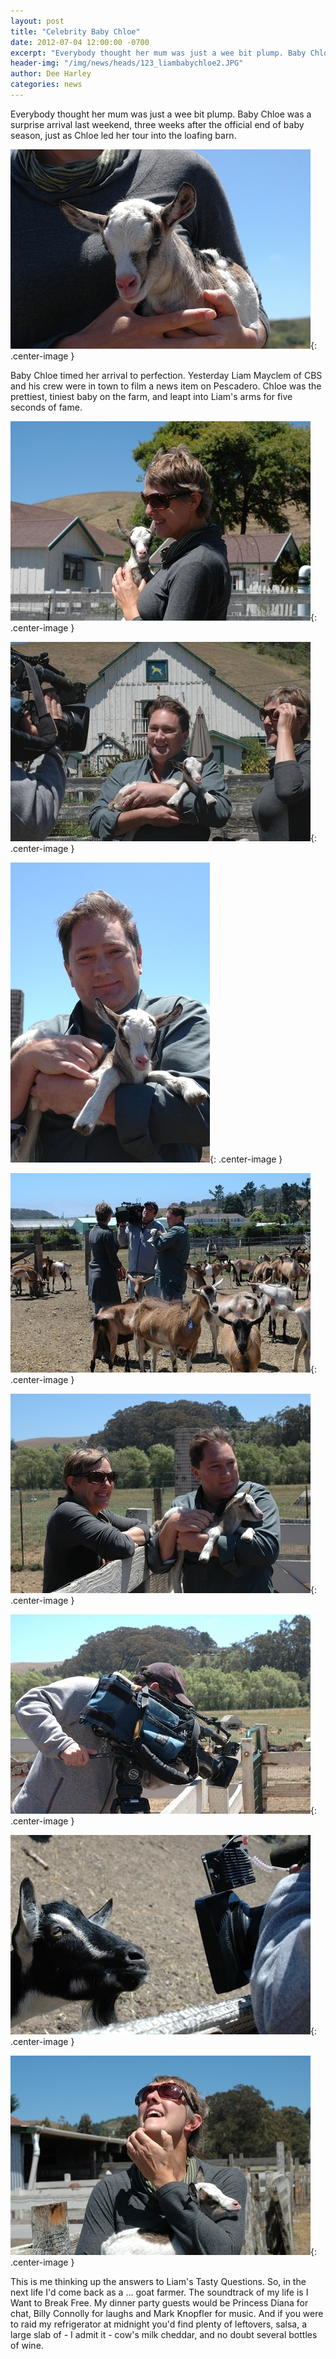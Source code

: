 ```yaml
---
layout: post
title: "Celebrity Baby Chloe"
date: 2012-07-04 12:00:00 -0700
excerpt: "Everybody thought her mum was just a wee bit plump. Baby Chloe was a surprise arrival last weekend, ..."
header-img: "/img/news/heads/123_liambabychloe2.JPG"
author: Dee Harley
categories: news
---
```

Everybody thought her mum was just a wee bit plump. Baby Chloe was a
surprise arrival last weekend, three weeks after the official end of
baby season, just as Chloe led her tour into the loafing barn.

![image](/img/news/123_liambabychloe2.JPG){: .center-image }

Baby Chloe timed her arrival to perfection. Yesterday Liam Mayclem of
CBS and his crew were in town to film a news item on Pescadero. Chloe
was the prettiest, tiniest baby on the farm, and leapt into Liam's
arms for five seconds of fame.

![image](/img/news/123_liambabychloe.JPG){: .center-image }

![image](/img/news/123_liaminterview2.JPG){: .center-image }

![image](/img/news/123_liam.JPG){: .center-image }

![image](/img/news/123_liaminterview3.JPG){: .center-image }

![image](/img/news/123_liaminterview4.JPG){: .center-image }

![image](/img/news/123_liaminterview6.JPG){: .center-image }

![image](/img/news/123_liaminterview5.JPG){: .center-image }

![image](/img/news/123_liaminterview.JPG){: .center-image }

This is me thinking up the answers to Liam's Tasty Questions. So, in
the next life I'd come back as a ... goat farmer. The soundtrack of my
life is I Want to Break Free. My dinner party guests would be Princess
Diana for chat, Billy Connolly for laughs and Mark Knopfler for music.
And if you were to raid my refrigerator at midnight you'd find plenty
of leftovers, salsa, a large slab of - I admit it - cow's milk
cheddar, and no doubt several bottles of wine.

